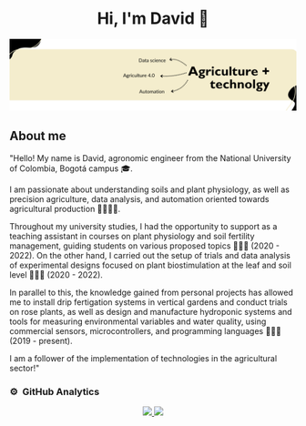 <div align="center">
<h1 align="center">Hi, I'm David 👋</h1>
</div>

<img src="https://github.com/davidalejoagudelo/davidalejoagudelo/blob/189dc1c71283d75bf238b41668d67db9eb3c3297/David_Agudelo.png">

## About me


"Hello! My name is David, agronomic engineer from the National University of Colombia, Bogotá campus 🎓.

I am passionate about understanding soils and plant physiology, as well as precision agriculture, data analysis, and automation oriented towards agricultural production 🌱👨🏼‍💻.

Throughout my university studies, I had the opportunity to support as a teaching assistant in courses on plant physiology and soil fertility management, guiding students on various proposed topics 👨🏼‍🏫 (2020 - 2022). On the other hand, I carried out the setup of trials and data analysis of experimental designs focused on plant biostimulation at the leaf and soil level 🧑🏼‍🌾 (2020 - 2022).

In parallel to this, the knowledge gained from personal projects has allowed me to install drip fertigation systems in vertical gardens and conduct trials on rose plants, as well as design and manufacture hydroponic systems and tools for measuring environmental variables and water quality, using commercial sensors, microcontrollers, and programming languages 🧑🏼‍💻 (2019 - present).

I am a follower of the implementation of technologies in the agricultural sector!"

### ⚙️ &nbsp;GitHub Analytics

<p align="center">
<a href="https://github.com/davidalejoagudelo)">
  <img height="180em" src="https://github-readme-stats-eight-theta.vercel.app/api?username=davidalejoagudelo&show_icons=true&theme=algolia&include_all_commits=true&count_private=true"/>
  <img height="180em" src="https://github-readme-stats-eight-theta.vercel.app/api/top-langs/?username=davidalejoagudelo&layout=compact&langs_count=8&theme=algolia"/>
</a>
</p>
